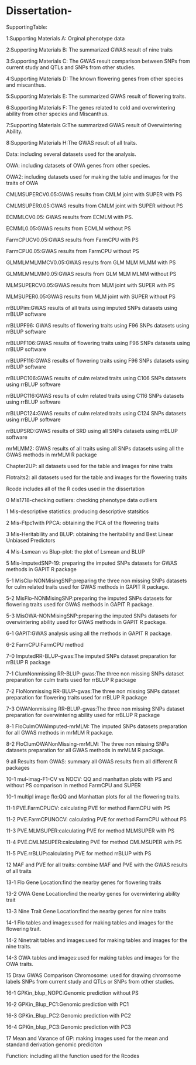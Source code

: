 # Dissertation-

SupportingTable:

1:Supporting Materials A: Orginal phenotype data

2:Supporting Materials B: The summarized GWAS result of nine traits

3:Supporting Materials C: The GWAS result comparison between SNPs from current study and QTLs and SNPs from other studies.

4:Supporting Materials D: The known flowering genes from other species and miscanthus.

5:Supporting Materials E: The summarized GWAS result of flowering traits.

6:Supporting Materials F: The genes related to cold and overwintering ability from other species and Miscanthus.

7:Supporting Materials G:The summarized GWAS result of Overwintering Ability.

8:Supporting Materials H:The GWAS result of all traits.


Data: including several datasets used for the analysis. 

OWA: including datasets of OWA genes from other species. 

OWA2: including datasets used for making the table and images for the traits of OWA

CMLMSUPERCV0.05:GWAS results from CMLM joint with SUPER with PS

CMLMSUPER0.05:GWAS results from CMLM joint with SUPER without PS

ECMMLCV0.05: GWAS results from ECMLM with PS.

ECMML0.05:GWAS results from ECMLM without PS

FarmCPUCV0.05:GWAS results from FarmCPU with PS

FarmCPU0.05:GWAS results from FarmCPU without PS

GLMMLMMLMMCV0.05:GWAS results from GLM MLM MLMM with PS

GLMMLMMLMM0.05:GWAS results from GLM MLM MLMM without PS

MLMSUPERCV0.05:GWAS results from MLM joint with SUPER with PS

MLMSUPER0.05:GWAS results from MLM joint with SUPER without PS

rrBLUPim:GWAS results of all traits using imputed SNPs datasets using rrBLUP software

rrBLUPF96: GWAS results of flowering traits using F96 SNPs datasets using rrBLUP software

rrBLUPF106:GWAS results of flowering traits using F96 SNPs datasets using rrBLUP software

rrBLUPF116:GWAS results of flowering traits using F96 SNPs datasets using rrBLUP software

rrBLUPC106:GWAS results of culm related traits using C106 SNPs datasets using rrBLUP software

rrBLUPC116:GWAS results of culm related traits using C116 SNPs datasets using rrBLUP software

rrBLUPC124:GWAS results of culm related traits using C124 SNPs datasets using rrBLUP software

rrBLUPSRD:GWAS results of SRD using all SNPs datasets using rrBLUP software

mrMLMM2: GWAS results of all traits using all SNPs datasets using all the GWAS methods in mrMLM R package

Chapter2UP: all datasets used for the table and images for nine traits

Flotraits2: all datasets used for the table and images for the flowering traits


Rcode includes all of the R codes used in the dissertation 

0 Mis1718-checking outliers: checking phenotype data outliers

1 Mis-descriptive statistics: producing descriptive statsitics

2 Mis-Ftpc1with PPCA: obtaining the PCA of the flowering traits

3 Mis-Heritability and BLUP: obtaining the heritability and Best Linear Unbiased Predictors

4 Mis-Lsmean vs Blup-plot: the plot of Lsmean and BLUP

5 Mis-imputedSNP-19: preparing the imputed SNPs datasets for GWAS methods in GAPIT R package

5-1 MisClu-NONMisingSNP:preparing the three non missing SNPs datasets for culm related traits used for GWAS methods in GAPIT R package.

5-2 MisFlo-NONMisingSNP:preparing the imputed SNPs datasets for flowering traits used for GWAS methods in GAPIT R package.

5-3 MisOWA-NONMisingSNP:preparing the imputed SNPs datasets for overwintering ability used for GWAS methods in GAPIT R package.

6-1 GAPIT:GWAS analysis using all the methods in GAPIT R package.

6-2 FarmCPU:FarmCPU method

7-0 ImputedRR-BLUP-gwas:The imputed SNPs dataset preparation for rrBLUP R package 

7-1 ClumNonmissing RR-BLUP-gwas:The three non missing SNPs dataset preparation for culm traits used for rrBLUP R package

7-2 FloNonmissing RR-BLUP-gwas:The three non missing SNPs dataset preparation for flowering traits used for rrBLUP R package

7-3 OWANonmissing RR-BLUP-gwas:The three non missing SNPs dataset preparation for overwintering ability used for rrBLUP R package

8-1 FloCulmOWAImputed-mrMLM: The imputed SNPs datasets preparation for all GWAS methods in mrMLM R package.

8-2 FloClumOWANonMissing-mrMLM: The three non missing SNPs datasets preparation for all GWAS methods in mrMLM R package.

9 all Results from GWAS: summary all GWAS results from all different R packages

10-1 mul-imag-F1-CV vs NOCV: QQ and manhattan plots with PS and without PS comparison in method FarmCPU and SUPER

10-1 multipl image flo:QQ and Manhattan plots for all the flowering traits.

11-1 PVE.FarmCPUCV: calculating PVE for method FarmCPU with PS

11-2 PVE.FarmCPUNOCV: calculating PVE for method FarmCPU without PS

11-3 PVE.MLMSUPER:calculating PVE for method MLMSUPER with PS

11-4 PVE.CMLMSUPER:calculating PVE for method CMLMSUPER with PS

11-5 PVE.rrBLUP:calculating PVE for method rrBLUP with PS

12 MAF and PVE for all traits: combine MAF and PVE with the GWAS results of all traits

13-1 Flo Gene Location:find the nearby genes for flowering traits

13-2 OWA Gene Location:find the nearby genes for overwintering ability trait

13-3 Nine Trait Gene Location:find the nearby genes for nine traits

14-1 Flo tables and images:used for making tables and images for the flowering trait.

14-2 Ninetrait tables and images:used for making tables and images for the nine traits.

14-3 OWA tables and images:used for making tables and images for the OWA traits.

15 Draw GWAS Comparison Chromosome: used for drawing chromsome labels SNPs from current study and QTLs or SNPs from other studies.

16-1 GPKin_blup_NOPC:Genomic prediction without PS

16-2 GPKin_Blup_PC1:Genomic prediction with PC1

16-3 GPKin_Blup_PC2:Genomic prediction with PC2

16-4 GPKin_blup_PC3:Genomic prediction with PC3

17 Mean and Varance of GP: making images used for the mean and standand derivation genomic prediciton

Function: including all the function used for the Rcodes 





